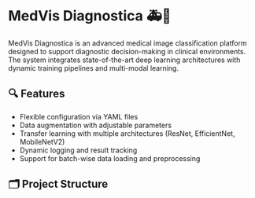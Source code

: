 # MedVis Diagnostica 🚑🧠

MedVis Diagnostica is an advanced medical image classification platform designed to support diagnostic decision-making in clinical environments. The system integrates state-of-the-art deep learning architectures with dynamic training pipelines and multi-modal learning.

## 🔍 Features
- Flexible configuration via YAML files
- Data augmentation with adjustable parameters
- Transfer learning with multiple architectures (ResNet, EfficientNet, MobileNetV2)
- Dynamic logging and result tracking
- Support for batch-wise data loading and preprocessing

## 🗂️ Project Structure

